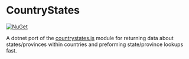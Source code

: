 # CountryStates 

[![NuGet](https://img.shields.io/nuget/v/Alickolli.CountryStates.svg)](https://www.nuget.org/packages/Alickolli.CountryStates/)

A dotnet port of the [countrystates.js](https://www.npmjs.com/package/countrystatesjs?activeTab=readme) module for returning data about states/provinces within countries and preforming state/province lookups fast.
